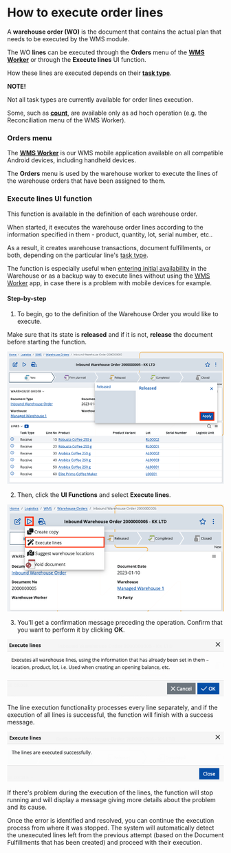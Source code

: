 # How to execute order lines

А **warehouse order (WO)** is the document that contains the actual plan that needs to be executed by the WMS module. 

The WO **lines** can be executed through the **Orders** menu of the **[WMS Worker](https://docs.erp.net/tech/modules/logistics/wms/wms-worker/index.html)** or through the **Execute lines** UI function.

How these lines are executed depends on their **[task type](https://docs.erp.net/tech/modules/logistics/wms/how-it-works/task-types/index.html)**.

**NOTE!** 

Not all task types are currently available for order lines execution. 

Some, such as **[count](https://docs.erp.net/tech/modules/logistics/wms/how-it-works/task-types/count.html)**, are available only as ad hoch operation (e.g. the Reconciliation menu of the WMS Worker).

### Orders menu

The **[WMS Worker](https://docs.erp.net/tech/modules/logistics/wms/wms-worker/index.html)** is our WMS mobile application available on all compatible Android devices, including handheld devices.

The **Orders** menu is used by the warehouse worker to execute the lines of the warehouse orders that have been assigned to them. 

### Execute lines UI function 

This function is available in the definition of each warehouse order.

When started, it executes the warehouse order lines according to the information specified in them - product, quantity, lot, serial number, etc.. 

As a result, it creates warehouse transactions, document fulfillments, or both, depending on the particular line's [task type](how-it-works/task-types/index.md). 

The function is especially useful when [entering initial availability](how-to/initial-availability.md) in the Warehouse or as a backup way to execute lines without using the [WMS Worker](xref:wms-worker) app, in case there is a problem with mobile devices for example.

#### Step-by-step 

1. To begin, go to the definition of the Warehouse Order you would like to execute.

Make sure that its state is **released** and if it is not, **release** the document before starting the function.

![Picture](pictures/release-document.png)

2. Then, click the **UI Functions** and select **Execute lines**.

![Picture](pictures/executelines.png)

3. You'll get a confirmation message preceding the operation. Confirm that you want to perform it by clicking **OK**.

![Picture](pictures/warning-message.png)

The line execution functionality processes every line separately, and if the execution of all lines is successful, the function will finish with a success message. 

![Picture](pictures/success.png)

If there's problem during the execution of the lines, the function will stop running and will display a message giving more details about the problem and its cause.

Once the error is identified and resolved, you can continue the execution process from where it was stopped. The system will automatically detect the unexecuted lines left from the previous attempt (based on the Document Fulfillments that has been created) and proceed with their execution.
